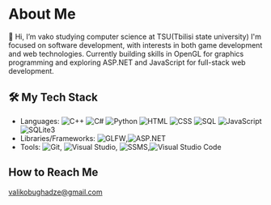 # About Me
👋 Hi, I’m vako
   studying computer science at TSU(Tbilisi state university) 
   I'm focused on software development, with interests in both game development and web technologies.
   Currently building skills in OpenGL for graphics programming and exploring ASP.NET and JavaScript for full-stack web development.


## 🛠 My Tech Stack
- Languages: ![C++](https://img.shields.io/badge/-C++-00599C?logo=c%2b%2b&logoColor=white)
  ![C#](https://img.shields.io/badge/-C%23-239120?logo=c-sharp&logoColor=white)
  ![Python](https://img.shields.io/badge/-Python-3776AB?logo=python&logoColor=white)
  ![HTML](https://img.shields.io/badge/-HTML5-E34F26?logo=html5&logoColor=white)
  ![CSS](https://img.shields.io/badge/-CSS3-1572B6?logo=css3&logoColor=white)
  ![SQL](https://img.shields.io/badge/-SQL-4479A1?logo=sqlite&logoColor=white)
  ![JavaScript](https://img.shields.io/badge/-JavaScript-F7DF1E?logo=javascript&logoColor=black)
  ![SQLite3](https://img.shields.io/badge/-SQLite3-003B57?logo=sqlite&logoColor=white)
- Libraries/Frameworks: ![GLFW](https://img.shields.io/badge/-GLFW-000000?logo=opengl&logoColor=white),![ASP.NET](https://img.shields.io/badge/-ASP.NET-512BD4?logo=.net&logoColor=white)
- Tools: ![Git](https://img.shields.io/badge/-Git-F05032?logo=git&logoColor=white), ![Visual Studio](https://img.shields.io/badge/-Visual%20Studio-5C2D91?logo=visual-studio&logoColor=white), ![SSMS](https://img.shields.io/badge/-SSMS-CC2927?logo=microsoftsqlserver&logoColor=white),![Visual Studio Code](https://img.shields.io/badge/-VSCode-007ACC?logo=visual-studio-code&logoColor=white)

##  How to Reach Me
valikobughadze@gmail.com



